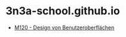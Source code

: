 # 3n3a-school.github.io

* [M120 - Design von Benutzeroberflächen](https://3n3a-school.github.io/m120/)